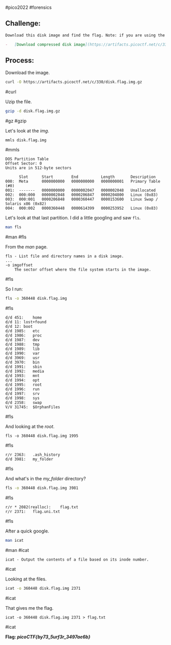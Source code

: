 #pico2022 #forensics 

## Challenge:
```md
Download this disk image and find the flag. Note: if you are using the webshell, download and extract the disk image into `/tmp` not your home directory.

-   [Download compressed disk image](https://artifacts.picoctf.net/c/330/disk.flag.img.gz)
```

## Process:
Download the image.
```bash
curl -O https://artifacts.picoctf.net/c/330/disk.flag.img.gz 
```
#curl 

Uzip the file.
```bash
gzip -d disk.flag.img.gz
```
#gz #gzip 

Let's look at the *img*.
```
mmls disk.flag.img
```
#mmls 

```
DOS Partition Table
Offset Sector: 0
Units are in 512-byte sectors

      Slot      Start        End          Length       Description
000:  Meta      0000000000   0000000000   0000000001   Primary Table (#0)
001:  -------   0000000000   0000002047   0000002048   Unallocated
002:  000:000   0000002048   0000206847   0000204800   Linux (0x83)
003:  000:001   0000206848   0000360447   0000153600   Linux Swap / Solaris x86 (0x82)
004:  000:002   0000360448   0000614399   0000253952   Linux (0x83)
```

Let's look at that last partition. I did a little googling and saw ```fls```.
```bash
man fls
```
#man #fls

From the *man* page.
```
fls - List file and directory names in a disk image.
...
-o imgoffset
	The sector offset where the file system starts in the image.
```
#fls 

So I run:
```bash
fls -o 360448 disk.flag.img
```
#fls 

```
d/d 451:	home
d/d 11:	lost+found
d/d 12:	boot
d/d 1985:	etc
d/d 1986:	proc
d/d 1987:	dev
d/d 1988:	tmp
d/d 1989:	lib
d/d 1990:	var
d/d 3969:	usr
d/d 3970:	bin
d/d 1991:	sbin
d/d 1992:	media
d/d 1993:	mnt
d/d 1994:	opt
d/d 1995:	root
d/d 1996:	run
d/d 1997:	srv
d/d 1998:	sys
d/d 2358:	swap
V/V 31745:	$OrphanFiles
```
#fls 

And looking at the *root*.
```
fls -o 360448 disk.flag.img 1995
```
#fls 

```
r/r 2363:	.ash_history
d/d 3981:	my_folder
```
#fls 

And what's in the *my_folder* directory?
```bash
fls -o 360448 disk.flag.img 3981
```
#fls 

```
r/r * 2082(realloc):	flag.txt
r/r 2371:	flag.uni.txt
```
#fls 


After a quick google.
```bash
man icat
```
#man #icat

```
icat - Output the contents of a file based on its inode number.
```
#icat 

Looking at the files.
```bash
icat -o 360448 disk.flag.img 2371
```
#icat

That gives me the flag.
```
icat -o 360448 disk.flag.img 2371 > flag.txt
```
#icat 

**Flag: *picoCTF{by73_5urf3r_3497ae6b}***
